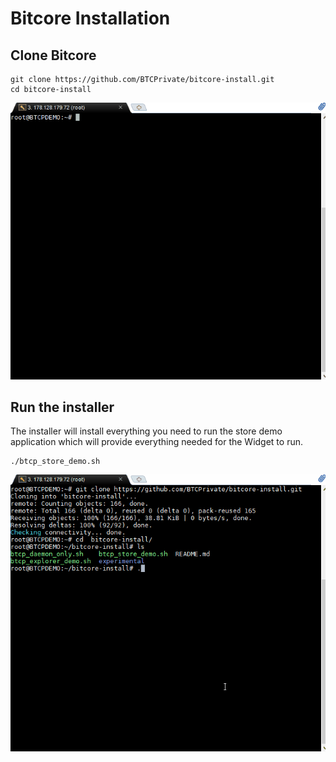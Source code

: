# Bitcore Installation

## Clone Bitcore

```text
git clone https://github.com/BTCPrivate/bitcore-install.git
cd bitcore-install
```

![](../.gitbook/assets/gitclone.gif)

## Run the installer

The installer will install everything you need to run the store demo application which will provide everything needed for the Widget to run. 

```text
./btcp_store_demo.sh
```

![](../.gitbook/assets/setup.gif)

